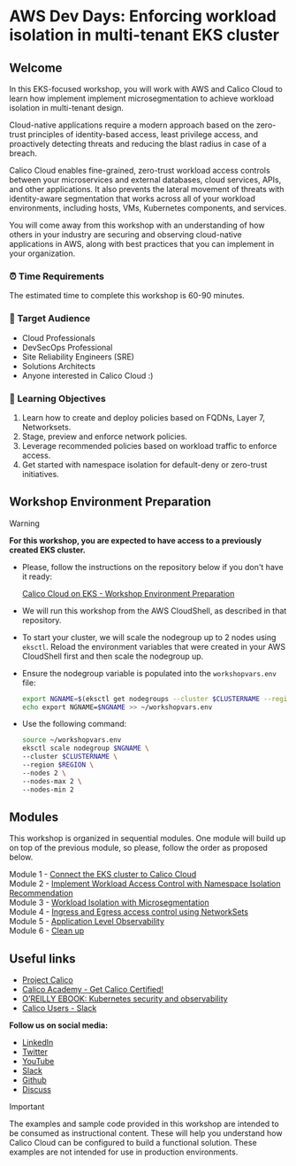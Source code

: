 # AWS Dev Days: Enforcing workload isolation in multi-tenant EKS cluster

## Welcome

In this EKS-focused workshop, you will work with AWS and Calico Cloud to learn how implement implement microsegmentation to achieve workload isolation in multi-tenant design.

Cloud-native applications require a modern approach based on the zero-trust principles of identity-based access, least privilege access, and proactively detecting threats and reducing the blast radius in case of a breach.

Calico Cloud enables fine-grained, zero-trust workload access controls between your microservices and external databases, cloud services, APIs, and other applications. It also prevents the lateral movement of threats with identity-aware segmentation that works across all of your workload environments, including hosts, VMs, Kubernetes components, and services.

You will come away from this workshop with an understanding of how others in your industry are securing and observing cloud-native applications in AWS, along with best practices that you can implement in your organization.

### :alarm_clock: Time Requirements

The estimated time to complete this workshop is 60-90 minutes.

### :dart: Target Audience

- Cloud Professionals
- DevSecOps Professional
- Site Reliability Engineers (SRE)
- Solutions Architects
- Anyone interested in Calico Cloud :)

### :book: Learning Objectives

1. Learn how to create and deploy policies based on FQDNs, Layer 7, Networksets.
2. Stage, preview and enforce network policies.
3. Leverage recommended policies based on workload traffic to enforce access.
4. Get started with namespace isolation for default-deny or zero-trust initiatives.

## Workshop Environment Preparation

> [!WARNING]
> **For this workshop, you are expected to have access to a previously created EKS cluster.**

- Please, follow the instructions on the repository below if you don't have it ready:

  [Calico Cloud on EKS - Workshop Environment Preparation](https://github.com/tigera-solutions/eks-workshop-prep.git)

- We will run this workshop from the AWS CloudShell, as described in that repository.

- To start your cluster, we will scale the nodegroup up to 2 nodes using ```eksctl```. Reload the environment variables that were created in your AWS CloudShell first and then scale the nodegroup up.
  
- Ensure the nodegroup variable is populated into the ```workshopvars.env``` file:

   ```bash
   export NGNAME=$(eksctl get nodegroups --cluster $CLUSTERNAME --region $REGION | grep $CLUSTERNAME | awk -F ' ' '{print $2}') && \
   echo export NGNAME=$NGNAME >> ~/workshopvars.env
   ```

- Use the following command:

  ```bash
  source ~/workshopvars.env
  eksctl scale nodegroup $NGNAME \
  --cluster $CLUSTERNAME \
  --region $REGION \
  --nodes 2 \
  --nodes-max 2 \
  --nodes-min 2
  ```

## Modules

This workshop is organized in sequential modules. One module will build up on top of the previous module, so please, follow the order as proposed below.

Module 1 - [Connect the EKS cluster to Calico Cloud](modules/module-1-connect-calicocloud.md)  
Module 2 - [Implement Workload Access Control with Namespace Isolation Recommendation](modules/module-2-ztac-ns-isolation.md)  
Module 3 - [Workload Isolation with Microsegmentation](modules/module-3-wkload-isolation.md)  
Module 4 - [Ingress and Egress access control using NetworkSets](modules/module-4-network-sets.md)  
Module 5 - [Application Level Observability](modules/module-5-application-observability.md)  
Module 6 - [Clean up](modules/module-6-clean-up.md)  

## Useful links

- [Project Calico](https://www.tigera.io/project-calico/)
- [Calico Academy - Get Calico Certified!](https://academy.tigera.io/)
- [O’REILLY EBOOK: Kubernetes security and observability](https://www.tigera.io/lp/kubernetes-security-and-observability-ebook)
- [Calico Users - Slack](https://slack.projectcalico.org/)

**Follow us on social media:**

- [LinkedIn](https://www.linkedin.com/company/tigera/)
- [Twitter](https://twitter.com/tigeraio)
- [YouTube](https://www.youtube.com/channel/UC8uN3yhpeBeerGNwDiQbcgw/)
- [Slack](https://calicousers.slack.com/)
- [Github](https://github.com/tigera-solutions/)
- [Discuss](https://discuss.projectcalico.tigera.io/)

> [!IMPORTANT]
> The examples and sample code provided in this workshop are intended to be consumed as instructional content. These will help you understand how Calico Cloud can be configured to build a functional solution. These examples are not intended for use in production environments.
